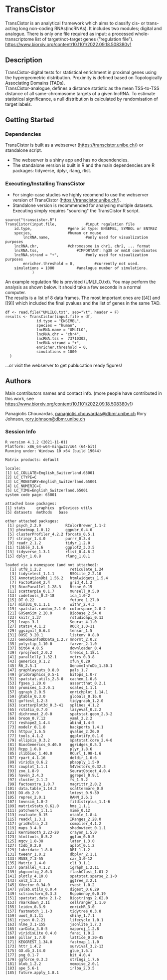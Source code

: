 # TransCistor

TransCistor is an analytical framework which aims to classify cis- or trans-acting long non-coding RNAs(lncRNAs). It includes two modules; digital and analogue. There is only one file required as input: a processed whole-transcriptome list of target/not-target genes (“regulation file”).
https://www.biorxiv.org/content/10.1101/2022.09.18.508380v1
## Description

TransCistor-digital tests for statistical enrichment in proximal genes using the hypergeometric distribution. Proximity is defined based on Topologically Associating Domains (TADs). \
TransCistor-analogue, defines a distance statistic as the mean TSS-to-TSS distance of all same-chromosome targets of a given lncRNA. To estimate statistical significance, a null distribution is calculated by randomisation of target labels.

## Getting Started

### Dependencies

TransCistor is built as a webserver (https://transcistor.unibe.ch/) or standalone script.
* The webserver is a shiny app and has no dependencies.
* The standalone version is built in R and the main dependencies are R packages: tidyverse, dplyr, rlang, rlist.


### Executing/Installing TransCistor

* For single-case studies we highly recomend to use the webserver version of TransCistor (https://transcistor.unibe.ch/). 
* Standalone version is recommended for analysing multiple datasets. Executing simply requires "sourcing" the TransCistor R script.

``` 
source("transcistor.R")
TransCistor(input.file, 			#input regulation file
	id.type, 				#gene id type: ENSEMBL, SYMBOL or ENTREZ
	species, 				#human or mouse
        lncRNA.name,	 			#only used for visualization purposes
	lncRNA.chr,	  			#chromosome in chr1, chr2, ... format
	lncRNA.tss, 				#IMPORTANT: hg38 or mm10 coordinates	
	lncRNA.strand = "+",			#only used for visualization purposes
        enricher.threshold = 0, 		#currently not used.
	simulations = 1000	 		#analogue number of simulations. 
			)
```

An example regulation file is provided (UMLILO.txt). You may perform the analysis as shown below. It should take a few seconds in a normal computer. \
The results is a list of 8 data frames. The most important ones are [[4]] and [[9]] which included the final pvalues and the list of genes in the same TAD.

``` 
df <- read.file("UMLILO.txt", sep="\t", header = F)
results <- TransCistor(input.file = df, 			
              id.type = "ENSEMBL", 				
              species = "human", 				
              lncRNA.name = "UMLILO", 			
              lncRNA.chr = "chr4",  			
              lncRNA.tss =  73710302, 				
              lncRNA.strand = "+",	
              enricher.threshold = 0, 
              simulations = 1000 		 
  )

```

...or visit the webserver to get publucation ready figures!

## Authors

Main contributors names and contact info. (more people have contributed in this work, see https://www.biorxiv.org/content/10.1101/2022.09.18.508380v1)

Panagiotis Chouvardas, panagiotis.chouvardas@dbmr.unibe.ch
Rory Johnson, rory.johnson@dbmr.unibe.ch

### Session Info

```
R version 4.1.2 (2021-11-01)
Platform: x86_64-w64-mingw32/x64 (64-bit)
Running under: Windows 10 x64 (build 19044)

Matrix products: default

locale:
[1] LC_COLLATE=English_Switzerland.65001 
[2] LC_CTYPE=C                           
[3] LC_MONETARY=English_Switzerland.65001
[4] LC_NUMERIC=C                         
[5] LC_TIME=English_Switzerland.65001    
system code page: 65001

attached base packages:
[1] stats     graphics  grDevices utils    
[5] datasets  methods   base     

other attached packages:
 [1] psych_2.2.9           RColorBrewer_1.1-2   
 [3] pheatmap_1.0.12       ggpubr_0.4.0         
 [5] clusterProfiler_4.2.2 forcats_0.5.1        
 [7] stringr_1.4.0         purrr_0.3.4          
 [9] readr_2.1.2           tidyr_1.2.0          
[11] tibble_3.1.6          ggplot2_3.3.5        
[13] tidyverse_1.3.1       rlist_0.4.6.2        
[15] dplyr_1.0.8           rlang_1.0.1          

loaded via a namespace (and not attached):
  [1] utf8_1.2.2             reticulate_1.24       
  [3] tidyselect_1.1.1       RSQLite_2.2.10        
  [5] AnnotationDbi_1.56.2   htmlwidgets_1.5.4     
  [7] FactoMineR_2.4         grid_4.1.2            
  [9] BiocParallel_1.28.3    Rtsne_0.15            
 [11] scatterpie_0.1.7       munsell_0.5.0         
 [13] codetools_0.2-18       ica_1.0-2             
 [15] DT_0.22                future_1.27.0         
 [17] miniUI_0.1.1.1         withr_2.4.3           
 [19] spatstat.random_2.1-0  colorspace_2.0-2      
 [21] GOSemSim_2.20.0        Biobase_2.54.0        
 [23] knitr_1.37             rstudioapi_0.13       
 [25] leaps_3.1              Seurat_4.1.0          
 [27] stats4_4.1.2           ROCR_1.0-11           
 [29] ggsignif_0.6.3         tensor_1.5            
 [31] DOSE_3.20.1            listenv_0.8.0         
 [33] GenomeInfoDbData_1.2.7 mnormt_2.0.2          
 [35] polyclip_1.10-0        farver_2.1.0          
 [37] bit64_4.0.5            downloader_0.4        
 [39] rprojroot_2.0.2        treeio_1.18.1         
 [41] parallelly_1.32.1      vctrs_0.3.8           
 [43] generics_0.1.2         xfun_0.29             
 [45] R6_2.5.1               GenomeInfoDb_1.30.1   
 [47] graphlayouts_0.8.0     pals_1.7              
 [49] gridGraphics_0.5-1     bitops_1.0-7          
 [51] spatstat.utils_2.3-0   cachem_1.0.6          
 [53] fgsea_1.20.0           assertthat_0.2.1      
 [55] promises_1.2.0.1       scales_1.1.1          
 [57] ggraph_2.0.5           enrichplot_1.14.1     
 [59] gtable_0.3.0           globals_0.16.0        
 [61] goftest_1.2-3          tidygraph_1.2.0       
 [63] scatterplot3d_0.3-41   splines_4.1.2         
 [65] rstatix_0.7.0          lazyeval_0.2.2        
 [67] dichromat_2.0-0        spatstat.geom_2.3-2   
 [69] broom_0.7.12           yaml_2.2.2            
 [71] reshape2_1.4.4         abind_1.4-5           
 [73] modelr_0.1.8           backports_1.4.1       
 [75] httpuv_1.6.5           qvalue_2.26.0         
 [77] tools_4.1.2            ggplotify_0.1.0       
 [79] ellipsis_0.3.2         spatstat.core_2.4-0   
 [81] BiocGenerics_0.40.0    ggridges_0.5.3        
 [83] Rcpp_1.0.8             plyr_1.8.6            
 [85] zlibbioc_1.40.0        RCurl_1.98-1.6        
 [87] rpart_4.1.16           deldir_1.0-6          
 [89] viridis_0.6.2          pbapply_1.5-0         
 [91] cowplot_1.1.1          S4Vectors_0.32.3      
 [93] zoo_1.8-9              SeuratObject_4.0.4    
 [95] haven_2.4.3            ggrepel_0.9.1         
 [97] cluster_2.1.2          fs_1.5.2              
 [99] factoextra_1.0.7       magrittr_2.0.2        
[101] data.table_1.14.2      scattermore_0.8       
[103] DO.db_2.9              lmtest_0.9-39         
[105] reprex_2.0.1           RANN_2.6.1            
[107] tmvnsim_1.0-2          fitdistrplus_1.1-6    
[109] matrixStats_0.61.0     hms_1.1.1             
[111] patchwork_1.1.1        mime_0.12             
[113] evaluate_0.15          xtable_1.8-4          
[115] readxl_1.3.1           IRanges_2.28.0        
[117] gridExtra_2.3          compiler_4.1.2        
[119] maps_3.4.0             shadowtext_0.1.1      
[121] KernSmooth_2.23-20     crayon_1.5.0          
[123] htmltools_0.5.2        ggfun_0.0.5           
[125] mgcv_1.8-38            later_1.3.0           
[127] tzdb_0.2.0             aplot_0.1.2           
[129] lubridate_1.8.0        DBI_1.1.2             
[131] tweenr_1.0.2           dbplyr_2.1.1          
[133] MASS_7.3-55            car_3.0-12            
[135] Matrix_1.4-0           cli_3.1.1             
[137] parallel_4.1.2         igraph_1.2.11         
[139] pkgconfig_2.0.3        flashClust_1.01-2     
[141] plotly_4.10.0          spatstat.sparse_2.1-0 
[143] xml2_1.3.3             ggtree_3.2.1          
[145] XVector_0.34.0         rvest_1.0.2           
[147] yulab.utils_0.0.4      digest_0.6.29         
[149] sctransform_0.3.3      RcppAnnoy_0.0.19      
[151] spatstat.data_2.1-2    Biostrings_2.62.0     
[153] rmarkdown_2.11         cellranger_1.1.0      
[155] leiden_0.3.9           enrichR_3.0           
[157] fastmatch_1.1-3        tidytree_0.3.8        
[159] uwot_0.1.11            shiny_1.7.1           
[161] rjson_0.2.21           lifecycle_1.0.1       
[163] nlme_3.1-155           jsonlite_1.7.3        
[165] carData_3.0-5          mapproj_1.2.8         
[167] viridisLite_0.4.0      fansi_1.0.2           
[169] pillar_1.7.0           lattice_0.20-45       
[171] KEGGREST_1.34.0        fastmap_1.1.0         
[173] httr_1.4.2             survival_3.2-13       
[175] GO.db_3.14.0           glue_1.6.1            
[177] png_0.1-7              bit_4.0.4             
[179] ggforce_0.3.3          stringi_1.7.6         
[181] blob_1.2.2             memoise_2.0.1         
[183] ape_5.6-1              irlba_2.3.5           
[185] future.apply_1.8.1    
```



